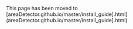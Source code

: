 This page has been moved to [areaDetector.github.io/master/install_guide].html](areaDetector.github.io/master/install_guide].html)